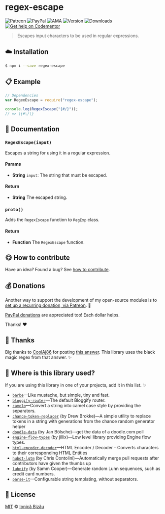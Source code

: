 
# regex-escape

 [![Patreon](https://img.shields.io/badge/Support%20me%20on-Patreon-%23e6461a.svg)][paypal-donations] [![PayPal](https://img.shields.io/badge/%24-paypal-f39c12.svg)][paypal-donations] [![AMA](https://img.shields.io/badge/ask%20me-anything-1abc9c.svg)](https://github.com/IonicaBizau/ama) [![Version](https://img.shields.io/npm/v/regex-escape.svg)](https://www.npmjs.com/package/regex-escape) [![Downloads](https://img.shields.io/npm/dt/regex-escape.svg)](https://www.npmjs.com/package/regex-escape) [![Get help on Codementor](https://cdn.codementor.io/badges/get_help_github.svg)](https://www.codementor.io/johnnyb?utm_source=github&utm_medium=button&utm_term=johnnyb&utm_campaign=github)

> Escapes input characters to be used in regular expressions.

## :cloud: Installation

```sh
$ npm i --save regex-escape
```


## :clipboard: Example



```js
// Dependencies
var RegexEscape = require("regex-escape");

console.log(RegexEscape("{#/}"));
// => \{#\/\}
```

## :memo: Documentation


### `RegexEscape(input)`
Escapes a string for using it in a regular expression.

#### Params
- **String** `input`: The string that must be escaped.

#### Return
- **String** The escaped string.

### `proto()`
Adds the `RegexEscape` function to `RegExp` class.

#### Return
- **Function** The `RegexEscape` function.



## :yum: How to contribute
Have an idea? Found a bug? See [how to contribute][contributing].

## :moneybag: Donations

Another way to support the development of my open-source modules is
to [set up a recurring donation, via Patreon][patreon]. :rocket:

[PayPal donations][paypal-donations] are appreciated too! Each dollar helps.

Thanks! :heart:

## :cake: Thanks
Big thanks to [CoolAj86](http://stackoverflow.com/users/151312/coolaj86) for posting [this answer](http://stackoverflow.com/a/6969486/1420197). This library uses the black magic regex from that answer. :sparkles:

## :dizzy: Where is this library used?
If you are using this library in one of your projects, add it in this list. :sparkles:


 - [`barbe`](https://github.com/IonicaBizau/barbe)—Like mustache, but simple, tiny and fast.
 - [`bloggify-router`](https://github.com/IonicaBizau/bloggify-router#readme)—The default Bloggify router.
 - [`camelo`](https://github.com/IonicaBizau/camelo#readme)—Convert a string into camel case style by providing the separators.
 - [`chance-token-replacer`](https://github.com/drewbrokke/chance-token-replacer#readme) (by Drew Brokke)—A simple utility to replace tokens in a string with generations from the chance random generator helper
 - [`doodle-data`](https://github.com/regular/doodle-data#readme) (by Jan Bölsche)—get the data of a doodle.com poll
 - [`engine-flow-types`](https://github.com/jillix/engine-flow-types#readme) (by jillix)—Low level library providing Engine flow types.
 - [`html-encoder-decoder`](https://github.com/IonicaBizau/html-encoder-decoder)—HTML Encoder / Decoder - Converts characters to their corresponding HTML Entities
 - [`hubot-lgtm`](https://github.com/catops/hubot-lgtm#readme) (by Chris Contolini)—Automatically merge pull requests after contributors have given the thumbs up
 - [`luhnify`](https://github.com/koopero/luhnify#readme) (by Samm Cooper)—Generate random Luhn sequences, such as credit card numbers.
 - [`parse-it`](https://github.com/IonicaBizau/parse-it#readme)—Configurable string templating, without separators.

## :scroll: License

[MIT][license] © [Ionică Bizău][website]

[patreon]: https://www.patreon.com/ionicabizau
[paypal-donations]: https://www.paypal.com/cgi-bin/webscr?cmd=_s-xclick&hosted_button_id=RVXDDLKKLQRJW
[donate-now]: http://i.imgur.com/6cMbHOC.png

[license]: http://showalicense.com/?fullname=Ionic%C4%83%20Biz%C4%83u%20%3Cbizauionica%40gmail.com%3E%20(http%3A%2F%2Fionicabizau.net)&year=2015#license-mit
[website]: http://ionicabizau.net
[contributing]: /CONTRIBUTING.md
[docs]: /DOCUMENTATION.md
